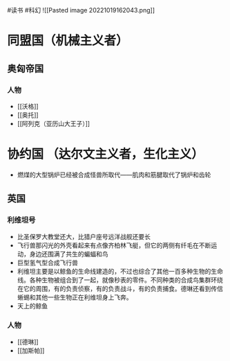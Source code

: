  #读书 #科幻
![[Pasted image 20221019162043.png]]

# 同盟国（机械主义者）
## 奥匈帝国
### 人物
- [[沃格]]
- [[奥托]]
- [[阿列克（亚历山大王子）]]
# 协约国 （达尔文主义者，生化主义）
- 燃煤的大型锅炉已经被合成怪兽所取代——肌肉和筋腱取代了锅炉和齿轮
## 英国
### 利维坦号
- 比圣保罗大教堂还大，比猎户座号远洋战舰还要长
- 飞行兽那闪光的外壳看起来有点像齐柏林飞艇，但它的两侧有纤毛在不断运动，身边还围满了共生的蝙蝠和鸟
- 巨型氢气型合成飞行兽
- 利维坦主要是以鲸鱼的生命线建造的，不过也综合了其他一百多种生物的生命线。各种生物被组合到了一起，就像秒表的零件。不同种类的合成鸟集群环绕在它的周围，有的负责侦察，有的负责战斗，有的负责捕食。德琳还看到传信蜥蜴和其他一些生物正在利维坦身上飞奔。
- 天上的鲸鱼
### 人物
- [[德琳]]
- [[加斯帕]]
